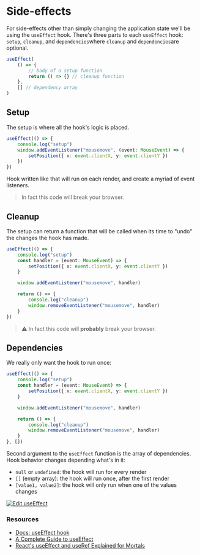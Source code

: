 # Side-effects

For side-effects other than simply changing the application state we'll be using the `useEffect` hook. There's three parts to each `useEffect` hook: `setup`, `cleanup`, and `dependencies`where `cleanup` and `dependencies`are optional.



```typescript
useEffect(
    () => {
        // body of a setup function
        return () => {} // cleanup function
    },
    [] // dependency array
)
```

## Setup

The setup is where all the hook's logic is placed.

```typescript
useEffect(() => {
    console.log("setup")
    window.addEventListener("mousemove", (event: MouseEvent) => {
        setPosition({ x: event.clientX, y: event.clientY })
    })
})
```

Hook written like that will run on each render, and create a myriad of event listeners.

> In fact this code will break your browser.

## Cleanup

The setup can return a function that will be called when its time to "undo" the changes the hook has made.

```typescript
useEffect(() => {
    console.log("setup")
    const handler = (event: MouseEvent) => {
        setPosition({ x: event.clientX, y: event.clientY })
    }

    window.addEventListener("mousemove", handler)

    return () => {
        console.log("cleanup")
        window.removeEventListener("mousemove", handler)
    }
})
```

> ⚠ In fact this code will **probably** break your browser.

## Dependencies

We really only want the hook to run once:

```typescript
useEffect(() => {
    console.log("setup")
    const handler = (event: MouseEvent) => {
        setPosition({ x: event.clientX, y: event.clientY })
    }

    window.addEventListener("mousemove", handler)

    return () => {
        console.log("cleanup")
        window.removeEventListener("mousemove", handler)
    }
}, [])
```

Second argument to the `useEffect` function is the array of dependencies. Hook behavior changes depending what's in it:

* `null` or `undefined`: the hook will run for every render
* `[]` \(empty array\): the hook will run once, after the first render
* `[value1, value2]`: the hook will only run when one of the values changes

[![Edit useEffect](https://codesandbox.io/static/img/play-codesandbox.svg)](https://codesandbox.io/s/stupefied-sun-ni09g?fontsize=14)

### Resources

* [Docs: useEffect hook](side-effects.md)
* [A Complete Guide to useEffect](https://overreacted.io/a-complete-guide-to-useeffect/)
* [React's useEffect and useRef Explained for Mortals](https://leewarrick.com/blog/react-use-effect-explained/)

